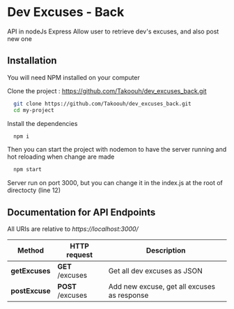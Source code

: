 # Dev Excuses - Back

API in nodeJs Express
Allow user to retrieve dev's excuses, and also post new one

## Installation

You will need NPM installed on your computer

Clone the project : https://github.com/Takoouh/dev_excuses_back.git

```bash
  git clone https://github.com/Takoouh/dev_excuses_back.git
  cd my-project
```

Install the dependencies

```bash
  npm i
```

Then you can start the project with nodemon to have the server running and hot reloading when change are made

```bash
  npm start
```

Server run on port 3000, but you can change it in the index.js at the root of directocty (line 12)

## Documentation for API Endpoints

All URIs are relative to _https://localhost:3000/_

| Method         | HTTP request      | Description                                 |
| -------------- | ----------------- | ------------------------------------------- |
| **getExcuses** | **GET** /excuses  | Get all dev excuses as JSON                 |
| **postExcuse** | **POST** /excuses | Add new excuse, get all excuses as response |
